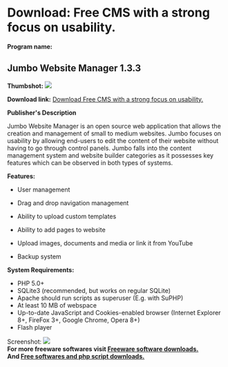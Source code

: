 # Download: Free CMS with a strong focus on usability.

**Program name:**

## Jumbo Website Manager 1.3.3

  
**Thumbshot:** ![](http://www.freewarefiles.com/screenshot/jumbowebdev_md.gif)   
  
**Download link:** [Download Free CMS with a strong focus on usability.](http://freesoftwares.boysofts.com/Jumb-Website-Manager_program_69973.html)  
  


**Publisher's Description**  
  


Jumbo Website Manager is an open source web application that allows the creation and management of small to medium websites. Jumbo focuses on usability by allowing end-users to edit the content of their website without having to go through control panels. Jumbo falls into the content management system and website builder categories as it possesses key features which can be observed in both types of systems. 

**Features:**

  * User management  

  * Drag and drop navigation management  

  * Ability to upload custom templates  

  * Ability to add pages to website  

  * Upload images, documents and media or link it from YouTube  

  * Backup system  


**System Requirements:**

  * PHP 5.0+ 
  * SQLite3 (recommended, but works on regular SQLite) 
  * Apache should run scripts as superuser (E.g. with SuPHP) 
  * At least 10 MB of webspace 
  * Up-to-date JavaScript and Cookies-enabled browser (Internet Explorer 8+, FireFox 3+, Google Chrome, Opera 8+) 
  * Flash player 

  
  
Screenshot: ![](http://www.freewarefiles.com/screenshot/jumbowebdev.gif)   
**For more freeware softwares visit [Freeware software downloads.](http://freesoftwares.boysofts.com/)**   
**And [Free softwares and php script downloads.](http://www.boysofts.com/)**
